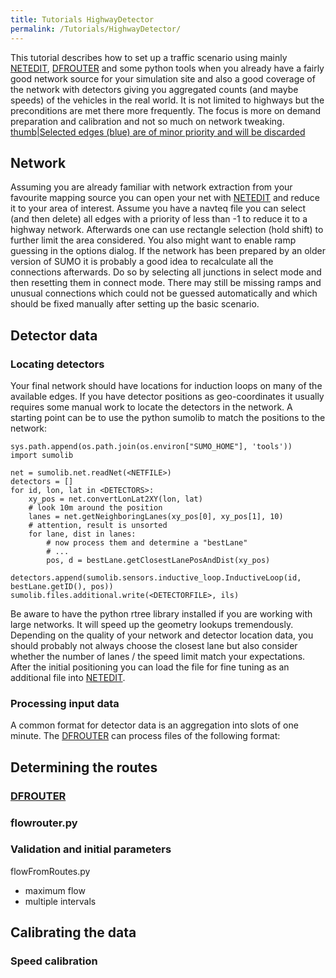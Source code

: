 ```yaml
---
title: Tutorials HighwayDetector
permalink: /Tutorials/HighwayDetector/
---
```


This tutorial describes how to set up a traffic scenario using mainly [NETEDIT](/NETEDIT "wikilink"), [DFROUTER](/DFROUTER "wikilink") and some python tools when you already have a fairly good network source for your simulation site and also a good coverage of the network with detectors giving you aggregated counts (and maybe speeds) of the vehicles in the real world. It is not limited to highways but the preconditions are met there more frequently. The focus is more on demand preparation and calibration and not so much on network tweaking. [thumb|Selected edges (blue) are of minor priority and will be discarded](/File:netedit_select_highway.png "wikilink")

Network
-------

Assuming you are already familiar with network extraction from your favourite mapping source you can open your net with [NETEDIT](/NETEDIT "wikilink") and reduce it to your area of interest. Assume you have a navteq file you can select (and then delete) all edges with a priority of less than -1 to reduce it to a highway network. Afterwards one can use rectangle selection (hold shift) to further limit the area considered. You also might want to enable ramp guessing in the options dialog. If the network has been prepared by an older version of SUMO it is probably a good idea to recalculate all the connections afterwards. Do so by selecting all junctions in select mode and then resetting them in connect mode. There may still be missing ramps and unusual connections which could not be guessed automatically and which should be fixed manually after setting up the basic scenario.

Detector data
-------------

### Locating detectors

Your final network should have locations for induction loops on many of the available edges. If you have detector positions as geo-coordinates it usually requires some manual work to locate the detectors in the network. A starting point can be to use the python sumolib to match the positions to the network:

    sys.path.append(os.path.join(os.environ["SUMO_HOME"], 'tools'))
    import sumolib

    net = sumolib.net.readNet(<NETFILE>)
    detectors = []
    for id, lon, lat in <DETECTORS>:
        xy_pos = net.convertLonLat2XY(lon, lat)
        # look 10m around the position
        lanes = net.getNeighboringLanes(xy_pos[0], xy_pos[1], 10)
        # attention, result is unsorted
        for lane, dist in lanes:
            # now process them and determine a "bestLane"
            # ...
            pos, d = bestLane.getClosestLanePosAndDist(xy_pos)
            detectors.append(sumolib.sensors.inductive_loop.InductiveLoop(id, bestLane.getID(), pos))
    sumolib.files.additional.write(<DETECTORFILE>, ils)

Be aware to have the python rtree library installed if you are working with large networks. It will speed up the geometry lookups tremendously. Depending on the quality of your network and detector location data, you should probably not always choose the closest lane but also consider whether the number of lanes / the speed limit match your expectations. After the initial positioning you can load the file for fine tuning as an additional file into [NETEDIT](/NETEDIT "wikilink").

### Processing input data

A common format for detector data is an aggregation into slots of one minute. The [DFROUTER](/DFROUTER "wikilink") can process files of the following format:

Determining the routes
----------------------

### [DFROUTER](/DFROUTER "wikilink")

### flowrouter.py

### Validation and initial parameters

flowFromRoutes.py

-   maximum flow
-   multiple intervals

Calibrating the data
--------------------

### Speed calibration